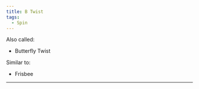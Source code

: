 ```yaml
---
title: B Twist
tags:
  - Spin
---
```

Also called: 
* Butterfly Twist

Similar to: 
* Frisbee


* **
